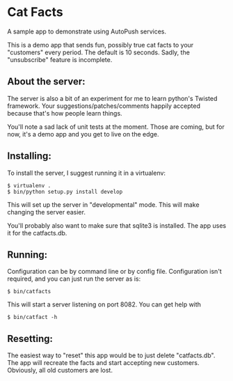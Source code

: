 # Cat Facts

A sample app to demonstrate using AutoPush services.

This is a demo app that sends fun, possibly true cat facts to your
"customers" every period. The default is 10 seconds. Sadly, the
"unsubscribe" feature is incomplete.

## About the server:

The server is also a bit of an experiment for me to learn python's
Twisted framework. Your suggestions/patches/comments happily accepted
because that's how people learn things.

You'll note a sad lack of unit tests at the moment. Those are coming,
but for now, it's a demo app and you get to live on the edge.

## Installing:

To install the server, I suggest running it in a virtualenv:

    $ virtualenv .
    $ bin/python setup.py install develop

This will set up the server in "developmental" mode. This will make
changing the server easier.

You'll probably also want to make sure that sqlite3 is installed. The
app uses it for the catfacts.db.

## Running:

Configuration can be by command line or by config file. Configuration
isn't required, and you can just run the server as is:

    $ bin/catfacts

This will start a server listening on port 8082. You can get help with

    $ bin/catfact -h

## Resetting:

The easiest way to "reset" this app would be to just delete
"catfacts.db". The app will recreate the facts and start accepting new
customers. Obviously, all old customers are lost.

